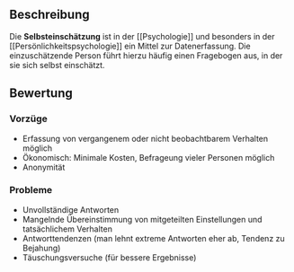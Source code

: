 ## Beschreibung
Die **Selbsteinschätzung** ist in der [[Psychologie]] und besonders in der [[Persönlichkeitspsychologie]] ein Mittel zur Datenerfassung.
Die einzuschätzende Person führt hierzu häufig einen Fragebogen aus, in der sie sich selbst einschätzt.

## Bewertung
### Vorzüge
- Erfassung von vergangenem oder nicht beobachtbarem Verhalten möglich
- Ökonomisch: Minimale Kosten, Befrageung vieler Personen möglich
- Anonymität

### Probleme
- Unvollständige Antworten
- Mangelnde Übereinstimmung von mitgeteilten Einstellungen und tatsächlichem Verhalten
- Antworttendenzen (man lehnt extreme Antworten eher ab, Tendenz zu Bejahung)
- Täuschungsversuche (für bessere Ergebnisse)